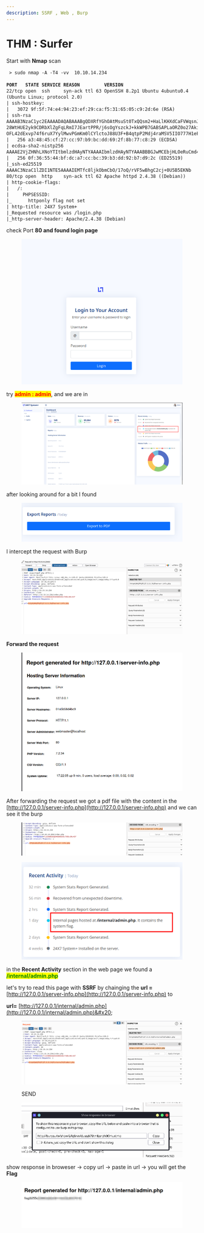 ```yaml
---
description: SSRF , Web , Burp
---
```


# THM : Surfer

Start with **Nmap** scan

<pre class="language-bash"><code class="lang-bash"> > sudo nmap -A -T4 -vv  10.10.14.234 
<strong>
</strong><strong>PORT   STATE SERVICE REASON         VERSION                                                                                                                                                 
</strong>22/tcp open  ssh     syn-ack ttl 63 OpenSSH 8.2p1 Ubuntu 4ubuntu0.4 (Ubuntu Linux; protocol 2.0)                                                                                            
| ssh-hostkey:                                                                                                                                                                              
|   3072 9f:5f:74:e4:94:23:ef:29:ca:f5:31:65:05:c9:2d:6e (RSA)                                                                                                                              
| ssh-rsa AAAAB3NzaC1yc2EAAAADAQABAAABgQDXRfYGhOAtMsuSt0TxQQsm2+HaLlKHXdCaFVWqsnJxynE0Hhyvasp9ix2hLzYI4eWMWlGU9p/Oq17pKtbmN/IFD05FvXPE81soXLpWH30L761xrL/qiIGWD0j2hQnTHn4aULF6D3TgARQCy4MOI6
28WtHUE2yk9CDRbXlZgFqLRmI7JEartPPR/j6sOgYszckJ+kkWPB7GABSAPLaORZ0o27Akib8Gc67TvifyKNatPfVgKqucc2IHCyEQxkQjRkTroRB8e2G9tPZ0VyU8ObnZPSIk+8F90GPqqiy5gXxWhr+iQwu9RQv0l4YL8cOzd/GUaSwbAK90aKwAa9
OFL42dExvp74f6ruX7YylMwvPGmKm0lCYlctoJ88U3F+B4qtpP2Mdj4raMSV5IIO777H1eFtVDVcaYaNvOcbduxqVqBFLjc7/HzxB+dTxVPE5FlgGXlhn1Zv2zE+zAeNDkmVU4SiJ/VUU1Xh7QrhIMxCHSzHsE+z/b2quJaFEHpxXDDVE=          
|   256 a3:48:45:cf:27:cc:97:b9:bc:dd:69:2f:8b:77:c8:29 (ECDSA)                                                                                                                             
| ecdsa-sha2-nistp256 AAAAE2VjZHNhLXNoYTItbmlzdHAyNTYAAAAIbmlzdHAyNTYAAABBBGJwMCEbjHLOeRuCmd4fHRowc8c2hw8LQYp5xi1XQ0hz8NuJvSm9myEoA1CptS5Iek7r//tsVgjaNRD2cVpbjPQ=                          
|   256 0f:36:55:44:bf:dc:a7:cc:bc:39:b3:dd:92:b7:d9:2c (ED25519)                                                                                                                           
|_ssh-ed25519 AAAAC3NzaC1lZDI1NTE5AAAAIEMTfc8ljkObmCbO/17oQ/rVF5wBhgC2cj+0U5B5EKNb                                                                                                          
80/tcp open  http    syn-ack ttl 62 Apache httpd 2.4.38 ((Debian))                                                                                                                          
| http-cookie-flags:                                                                                                                                                                        
|   /:                                                                                                                                                                                      
|     PHPSESSID:                                                                                                                                                                            
|_      httponly flag not set                                                                                                                                                               
| http-title: 24X7 System+                                                                                                                                                                  
|_Requested resource was /login.php                                                                                                                                                         
|_http-server-header: Apache/2.4.38 (Debian)                                                                                                   </code></pre>

check Port **80 and found login page**&#x20;

<figure><img src="../../.gitbook/assets/image (5).png" alt=""><figcaption></figcaption></figure>

try <mark style="color:red;">**admin : admin**</mark>, and we are in&#x20;

<figure><img src="../../.gitbook/assets/image (12).png" alt=""><figcaption></figcaption></figure>

after looking around for a bit I found&#x20;

<figure><img src="../../.gitbook/assets/image (13).png" alt=""><figcaption></figcaption></figure>

I intercept the request with Burp&#x20;

<figure><img src="../../.gitbook/assets/image.png" alt=""><figcaption></figcaption></figure>

**Forward the request**&#x20;

<figure><img src="../../.gitbook/assets/image (9).png" alt=""><figcaption></figcaption></figure>

&#x20;After forwarding the request we got a pdf file with the content in the [http://127.0.0.1/server-info.php](http://127.0.0.1/server-info.php) and we can see it the burp&#x20;

<figure><img src="../../.gitbook/assets/image (3).png" alt=""><figcaption></figcaption></figure>

<figure><img src="../../.gitbook/assets/image (1).png" alt=""><figcaption></figcaption></figure>

in the **Recent Activity** section in the web page we found a <mark style="color:green;">**/internal/admin.php**</mark>  &#x20;

let's try to read this page with **SSRF** by chainging the **url =** [http://127.0.0.1/server-info.php](http://127.0.0.1/server-info.php) to &#x20;

**url=** [http://127.0.0.1/internal/admin.php](http://127.0.0.1/internal/admin.php)&#x20;

<figure><img src="../../.gitbook/assets/image (6).png" alt=""><figcaption><p>SEND </p></figcaption></figure>

<figure><img src="../../.gitbook/assets/image (10).png" alt=""><figcaption></figcaption></figure>

show response in broweser -> copy url -> paste in url -> you will get the **Flag**&#x20;

<figure><img src="../../.gitbook/assets/image (7).png" alt=""><figcaption></figcaption></figure>

